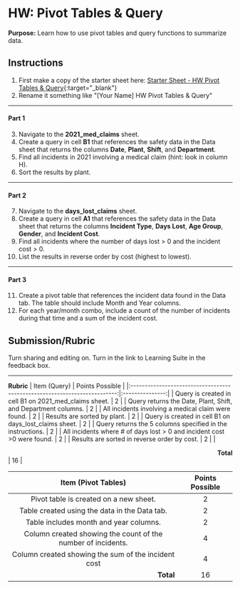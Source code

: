 # HW: Pivot Tables & Query

**Purpose:** Learn how to use pivot tables and query functions to summarize data.

## Instructions
1. First make a copy of the starter sheet here:
   [Starter Sheet - HW Pivot Tables & Query](https://docs.google.com/spreadsheets/d/1pGdgsPzEM5ut-0GVPKQJ8Kz7nSL1OHsaVC_KOrr0MKk/edit?usp=sharing){:target="_blank"}
2. Rename it something like "[Your Name] HW Pivot Tables & Query"
 
---

#### Part 1
3. Navigate to the **2021_med_claims** sheet.
4. Create a query in cell **B1** that references the safety data in the Data sheet that returns the columns **Date**, **Plant**,
   **Shift**, and **Department**.
5. Find all incidents in 2021 involving a medical claim (hint: look in column H).
6. Sort the results by plant.

---

#### Part 2
7. Navigate to the **days_lost_claims** sheet.
8. Create a query in cell **A1** that references the safety data in the Data sheet that returns the columns **Incident 
   Type**, **Days Lost**, **Age Group**, **Gender**, and **Incident Cost**.
9. Find all incidents where the number of days lost > 0 and the incident cost > 0.
10. List the results in reverse order by cost (highest to lowest).

---

#### Part 3
11. Create a pivot table that references the incident data found in the Data tab. The table should include Month and Year columns.
12. For each year/month combo, include a count of the number of incidents during that time and a sum of the incident cost.

## Submission/Rubric
Turn sharing and editing on. Turn in the link to Learning Suite in the feedback box.

---

**Rubric**
|                              Item (Query)                                 | Points Possible |
|:-------------------------------------------------------------------------:|:---------------:|
|         Query is created in cell B1 on 2021_med_claims sheet.             |        2        |
|      Query returns the Date, Plant, Shift, and Department columns.        |        2        |
|         All incidents involving a medical claim were found.               |        2        |
|                       Results are sorted by plant.                        |        2        |
|         Query is created in cell B1 on days_lost_claims sheet.            |        2        |
|      Query returns the 5 columns specified in the instructions.           |        2        |
|  All incidents where # of days lost > 0 and incident cost >0 were found.  |        2        |
|                Results are sorted in reverse order by cost.               |        2        |
|  <div style="text-align: right">**Total**</div>                           |       16        |

|                           Item (Pivot Tables)                             | Points Possible |
|:-------------------------------------------------------------------------:|:---------------:|
|                  Pivot table is created on a new sheet.                   |        2        |
|               Table created using the data in the Data tab.               |        2        |
|                 Table includes month and year columns.                    |        2        |
|        Column created showing the count of the number of incidents.       |        4        |
|            Column created showing the sum of the incident cost            |        4        |
|  <div style="text-align: right">**Total**</div>                           |       16        |
